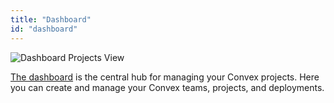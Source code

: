 ```yaml
---
title: "Dashboard"
id: "dashboard"
---
```


![Dashboard Projects View](/screenshots/projects.png)

[The dashboard](https://dashboard.convex.dev/) is the central hub for managing
your Convex projects. Here you can create and manage your Convex teams,
projects, and deployments.
